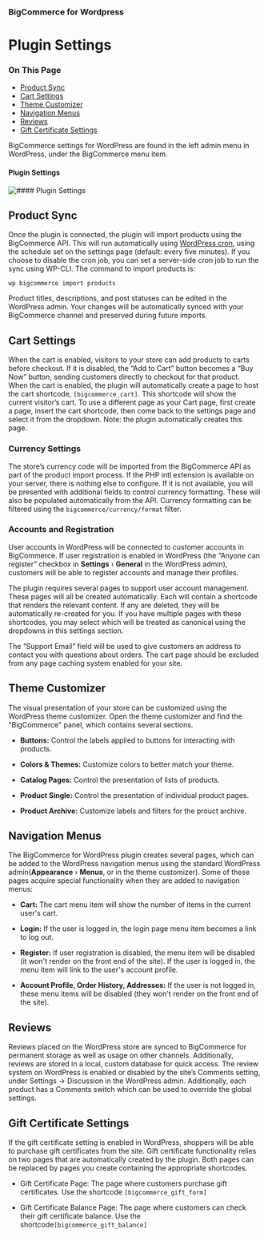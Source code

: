 <div><h3 class="sub-docs-type" id="bigcommerce-for-wordpress">BigCommerce for Wordpress</h3>

# Plugin Settings

<div class="otp" id="no-index">

### On This Page
- [Product Sync](#product-sync)
- [Cart Settings](#cart-settings)
- [Theme Customizer](#theme-customizer)
- [Navigation Menus](#navigation-menus)
- [Reviews](#reviews)
- [Gift Certificate Settings](#gift-certificate-settings)

</div>

BigCommerce settings for WordPress are found in the left admin menu in WordPress, under the BigCommerce menu item.

<!--
    title: #### Plugin Settings

    data: //s3.amazonaws.com/user-content.stoplight.io/6012/1540476609033
-->

#### Plugin Settings
![#### Plugin Settings
](//s3.amazonaws.com/user-content.stoplight.io/6012/1540476609033 "#### Plugin Settings
")



<a href='#plugin-settings_product-sync' aria-hidden='true' class='block-anchor'  id='plugin-settings_product-sync'><i aria-hidden='true' class='linkify icon'></i></a>

## Product Sync
Once the plugin is connected, the plugin will import products using the BigCommerce API. This will run automatically using [WordPress cron](https://developer.wordpress.org/plugins/cron/), using the schedule set on the settings page (default: every five minutes).
If you choose to disable the cron job, you can set a server-side cron job to run the sync using WP-CLI. The command to import products is:

`wp bigcommerce import products`

Product titles, descriptions, and post statuses can be edited in the WordPress admin. Your changes will be automatically synced with your BigCommerce channel and preserved during future imports.



<a href='#plugin-settings_cart-settings' aria-hidden='true' class='block-anchor'  id='plugin-settings_cart-settings'><i aria-hidden='true' class='linkify icon'></i></a>

## Cart Settings

When the cart is enabled, visitors to your store can add products to carts before checkout. If it is disabled, the “Add to Cart” button becomes a “Buy Now” button, sending customers directly to checkout for that product. When the cart is enabled, the plugin will automatically create a page to host the cart shortcode, `[bigcommerce_cart]`. This shortcode will show the current visitor’s cart. To use a different page as your Cart page, first create a page, insert the cart shortcode, then come back to the settings page and select it from the dropdown. Note: the plugin automatically creates this page.

### Currency Settings

The store’s currency code will be imported from the BigCommerce API as part of the product import process. If the PHP intl extension is available on your server, there is nothing else to configure. If it is not available, you will be presented with additional fields to control currency formatting. These will also be populated automatically from the API. Currency formatting can be filtered using the `bigcommerce/currency/format` filter.

### Accounts and Registration

User accounts in WordPress will be connected to customer accounts in BigCommerce. If user registration is enabled in WordPress (the “Anyone can register” checkbox in **Settings** › **General** in the WordPress admin), customers will be able to register accounts and manage their profiles. 

The plugin requires several pages to support user account management. These pages will all be created automatically. Each will contain a shortcode that renders the relevant content. If any are deleted, they will be automatically re-created for you. If you have multiple pages with these shortcodes, you may select which will be treated as canonical using the dropdowns in this settings section. 

The “Support Email” field will be used to give customers an address to contact you with questions about orders.
The cart page should be excluded from any page caching system enabled for your site.



<a href='#plugin-settings_theme-customizer' aria-hidden='true' class='block-anchor'  id='plugin-settings_theme-customizer'><i aria-hidden='true' class='linkify icon'></i></a>

## Theme Customizer
The visual presentation of your store can be customized using the WordPress theme customizer. Open the theme customizer and find the "BigCommerce" panel, which contains several sections.

* **Buttons:** Control the labels applied to buttons for interacting with products.  

* **Colors & Themes:** Customize colors to better match your theme.
  
* **Catalog Pages:** Control the presentation of lists of products. 
 
* **Product Single:** Control the presentation of individual product pages.  

* **Product Archive:** Customize labels and filters for the prouct archive.



<a href='#plugin-settings_navigation-menus' aria-hidden='true' class='block-anchor'  id='plugin-settings_navigation-menus'><i aria-hidden='true' class='linkify icon'></i></a>

## Navigation Menus

The BigCommerce for WordPress plugin creates several pages, which can be added to the WordPress navigation menus using the standard WordPress admin(**Appearance** › **Menus**, or in the theme customizer). 
Some of these pages acquire special functionality when they are added to navigation menus:

* **Cart:** The cart menu item will show the number of items in the current user's cart.
  
* **Login:** If the user is logged in, the login page menu item becomes a link to log out.
  
* **Register:** If user registration is disabled, the menu item will be disabled (it won't render on the front end of the site). If the user is logged in, the menu item will link to the user's account profile.  
* **Account Profile, Order History, Addresses:** If the user is not logged in, these menu items will be disabled (they won't render on the front end of the site).



<a href='#plugin-settings_reviews' aria-hidden='true' class='block-anchor'  id='plugin-settings_reviews'><i aria-hidden='true' class='linkify icon'></i></a>

## Reviews
Reviews placed on the WordPress store are synced to BigCommerce for permanent storage as well as usage on other channels. Additionally, reviews are stored in a local, custom database for quick access.
The review system on WordPress is enabled or disabled by the site’s Comments setting, under Settings → Discussion in the WordPress admin. Additionally, each product has a Comments switch which can be used to override the global settings.




<a href='#plugin-settings_gift-certificate-settings' aria-hidden='true' class='block-anchor'  id='plugin-settings_gift-certificate-settings'><i aria-hidden='true' class='linkify icon'></i></a>

## Gift Certificate Settings
If the gift certificate setting is enabled in WordPress, shoppers will be able to purchase gift certificates from the site. Gift certificate functionality relies on two pages that are automatically created by the plugin. Both pages can be replaced by pages you create containing the appropriate shortcodes.

* Gift Certificate Page: The page where customers purchase gift certificates. 
Use the shortcode `[bigcommerce_gift_form]`

* Gift Certificate Balance Page:
The page where customers can check their gift certificate balance. Use the shortcode`[bigcommerce_gift_balance]`


